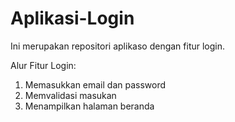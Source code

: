 # Aplikasi-Login
Ini merupakan repositori aplikaso dengan fitur login.

Alur Fitur Login: 
1. Memasukkan email dan password
2. Memvalidasi masukan
3. Menampilkan halaman beranda
